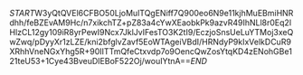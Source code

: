 $START$W3yQtQVEl6CFBO50LjoMulTQgENiff7Q900eo6N9e11kjhMuEBmiHNRdhh/feBZEvAM9Hc/n7xikchTZ+pZ83a4cYwXEaobkPk9azvR49IhNLl8r0Eq2lHlzCL12gy109iR8yrPewI9Ncx7JklJvIFesTO3K2tI9/EczjoSnsUeLuYTMoj3xeQwZwq/pDyyXr1zLZE/kni2bfglvZavf5EoWTAgeiVBdI/HRNdyP9kIxVelkDCuR9XRhhVneNGxYhg5R+90IITTmQfeCtxvdp7o9OencQwZosYtqKD4zENohGBe121teU53+1Cye43BveuDIEBoF522Oj/wouIYtnA==$END$
